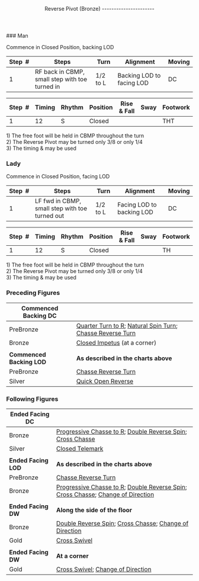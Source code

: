 <header>Reverse Pivot (Bronze)
----------------------

 </header>### Man

Commence in Closed Position, backing LOD

 | **Step<span style="color:white">\_</span>\#** | **Steps** | **Turn** | **Alignment** | **Moving** |
|---|---|---|---|---|
| 1 | RF back in CBMP, small step with toe turned in | 1/2 to L | Backing LOD to facing LOD | DC |

 | **Step<span style="color:white">\_</span>\#** | **Timing** | **Rhythm** | **Position** | **Rise &amp; Fall** | **Sway** | **Footwork** |
|---|---|---|---|---|---|---|
| 1 | 12 | S | Closed |  |  | THT |

1\) The free foot will be held in CBMP throughout the turn  
 2) The Reverse Pivot may be turned only 3/8 or only 1/4  
 3) The timing &amp; may be used

### Lady

Commence in Closed Position, facing LOD

 | **Step<span style="color:white">\_</span>\#** | **Steps** | **Turn** | **Alignment** | **Moving** |
|---|---|---|---|---|
| 1 | LF fwd in CBMP, small step with toe turned out | 1/2 to L | Facing LOD to backing LOD | DC |

 | **Step<span style="color:white">\_</span>\#** | **Timing** | **Rhythm** | **Position** | **Rise &amp; Fall** | **Sway** | **Footwork** |
|---|---|---|---|---|---|---|
| 1 | 12 | S | Closed |  |  | TH |

1\) The free foot will be held in CBMP throughout the turn  
 2) The Reverse Pivot may be turned only 3/8 or only 1/4  
 3) The timing &amp; may be used

### Preceding Figures

 | **Commenced Backing DC** |  |
|---|---|
| PreBronze | [Quarter Turn to R](quarter_turn.md); [Natural Spin Turn](spin_turn.md); [Chasse Reverse Turn](chasse_reverse.md) |
| Bronze | [Closed Impetus](closed_impetus.md) (at a corner) |
|  |  |
| **Commenced Backing LOD** | **As described in the charts above** |
| PreBronze | [Chasse Reverse Turn](chasse_reverse.md) |
| Silver | [Quick Open Reverse](quick_open_reverse.md) |

### Following Figures

 | **Ended Facing DC** |  |
|---|---|
| Bronze | [Progressive Chasse to R](chasse_right.md); [Double Reverse Spin](double_reverse.md); [Cross Chasse](cross_chasse.md) |
| Silver | [Closed Telemark](closed_telemark.md) |
|  |  |
| **Ended Facing LOD** | **As described in the charts above** |
| PreBronze | [Chasse Reverse Turn](chasse_reverse.md) |
| Bronze | [Progressive Chasse to R](chasse_right.md); [Double Reverse Spin](double_reverse.md); [Cross Chasse](cross_chasse.md); [Change of Direction](change_direction.md) |
|  |  |
| **Ended Facing DW** | **Along the side of the floor** |
| Bronze | [Double Reverse Spin](double_reverse.md); [Cross Chasse](cross_chasse.md); [Change of Direction](change_direction.md) |
| Gold | [Cross Swivel](cross_swivel.md) |
|  |  |
| **Ended Facing DW** | **At a corner** |
| Gold | [Cross Swivel](cross_swivel.md); [Change of Direction](change_direction.md) |